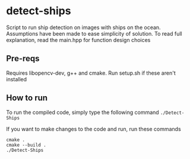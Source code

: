 # detect-ships
Script to run ship detection on images with ships on the ocean. Assumptions have been made to ease simplicity of solution. To read full explanation, read the main.hpp for function design choices

## Pre-reqs
Requires libopencv-dev, g++ and cmake. Run setup.sh if these aren't installed

## How to run
To run the compiled code, simply type the following command
`./Detect-Ships`

If you want to make changes to the code and run, run these commands
```
cmake .
cmake --build .
./Detect-Ships
```
